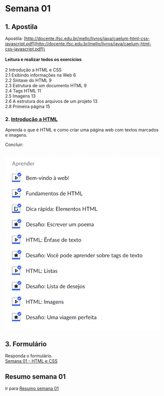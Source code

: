 # Semana 01

## 1. Apostila

Apostila: [http://docente.ifsc.edu.br/mello/livros/java/caelum-html-css-javascript.pdf](http://docente.ifsc.edu.br/mello/livros/java/caelum-html-css-javascript.pdf)\
\
\
**Leitura e realizar todos os exercícios**\
\
2 Introdução a HTML e CSS\
2.1 Exibindo informações na Web 6\
2.2 Sintaxe do HTML 9\
2.3 Estrutura de um documento HTML 9\
2.4 Tags HTML 11\
2.5 Imagens 13\
2.6 A estrutura dos arquivos de um projeto 13\
2.8 Primeira página 15



### 2. [Introdução a HTML](https://pt.khanacademy.org/computing/computer-programming/html-css/intro-to-html/v/making-webpages-intro)

Aprenda o que é HTML e como criar uma página web com textos marcados e imagens.

Concluir:

\
![](../../.gitbook/assets/image.png)

## 3. Formulário

Responda o formulário.\
[Semana 01 - HTML e CSS](https://docs.google.com/forms/d/e/1FAIpQLScraOTdf-V6JWE01eYkzPqMAwE4I6xrBPJmC0ucrQj3q3ovdA/viewform?hr_submission=ChkIqbCi4awLEhAIloTh9IEUEgcI7_T4ydUNEAE)

## Resumo semana 01

Ir para [Resumo semana 01](./#resumo-semana-01)
